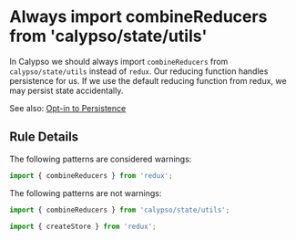 # Always import combineReducers from 'calypso/state/utils'

In Calypso we should always import `combineReducers` from `calypso/state/utils` instead of `redux`. Our reducing function handles
persistence for us. If we use the default reducing function from redux, we may persist state accidentally.

See also: [Opt-in to Persistence](https://github.com/Automattic/wp-calypso/blob/HEAD/docs/our-approach-to-data.md#opt-in-to-persistence--13542-)

## Rule Details

The following patterns are considered warnings:

```js
import { combineReducers } from 'redux';
```

The following patterns are not warnings:

```js
import { combineReducers } from 'calypso/state/utils';
```

```js
import { createStore } from 'redux';
```
